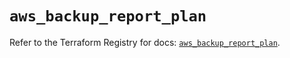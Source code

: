 # `aws_backup_report_plan`

Refer to the Terraform Registry for docs: [`aws_backup_report_plan`](https://registry.terraform.io/providers/hashicorp/aws/5.95.0/docs/resources/backup_report_plan).
